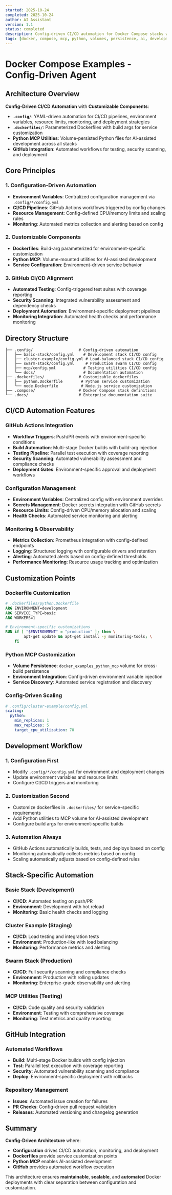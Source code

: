 ```yaml
---
started: 2025-10-24
completed: 2025-10-24
author: AI Assistant
version: 1.1
status: completed
description: Config-driven CI/CD automation for Docker Compose stacks with customizable dockerfiles and Python MCP utilities in persistent volumes
tags: [docker, compose, mcp, python, volumes, persistence, ai, development, config-driven, cicd, automation, github]
---
```


# Docker Compose Examples - Config-Driven Agent

## Architecture Overview

**Config-Driven CI/CD Automation** with **Customizable Components**:

- **`.config/`**: YAML-driven automation for CI/CD pipelines, environment variables, resource limits, monitoring, and deployment strategies
- **`.dockerfiles/`**: Parameterized Dockerfiles with build args for service customization
- **Python MCP Utilities**: Volume-persisted Python files for AI-assisted development across all stacks
- **GitHub Integration**: Automated workflows for testing, security scanning, and deployment

## Core Principles

### 1. Configuration-Driven Automation
- **Environment Variables**: Centralized configuration management via `.config/*/config.yml`
- **CI/CD Pipelines**: GitHub Actions workflows triggered by config changes
- **Resource Management**: Config-defined CPU/memory limits and scaling rules
- **Monitoring**: Automated metrics collection and alerting based on config

### 2. Customizable Components
- **Dockerfiles**: Build-arg parameterized for environment-specific customization
- **Python MCP**: Volume-mounted utilities for AI-assisted development
- **Service Configuration**: Environment-driven service behavior

### 3. GitHub CI/CD Alignment
- **Automated Testing**: Config-triggered test suites with coverage reporting
- **Security Scanning**: Integrated vulnerability assessment and dependency checks
- **Deployment Automation**: Environment-specific deployment pipelines
- **Monitoring Integration**: Automated health checks and performance monitoring

## Directory Structure

```
├── .config/                    # Config-driven automation
│   ├── basic-stack/config.yml    # Development stack CI/CD config
│   ├── cluster-example/config.yml # Load-balanced stack CI/CD config
│   ├── swarm-stack/config.yml     # Production swarm CI/CD config
│   ├── mcp/config.yml            # Testing utilities CI/CD config
│   └── docs/                     # Documentation automation
├── .dockerfiles/               # Customizable dockerfiles
│   ├── python.Dockerfile        # Python service customization
│   └── node.Dockerfile          # Node.js service customization
├── .compose/                   # Docker Compose stack definitions
└── .docs/                      # Enterprise documentation suite
```

## CI/CD Automation Features

### GitHub Actions Integration
- **Workflow Triggers**: Push/PR events with environment-specific conditions
- **Build Automation**: Multi-stage Docker builds with build-arg injection
- **Testing Pipeline**: Parallel test execution with coverage reporting
- **Security Scanning**: Automated vulnerability assessment and compliance checks
- **Deployment Gates**: Environment-specific approval and deployment workflows

### Configuration Management
- **Environment Variables**: Centralized config with environment overrides
- **Secrets Management**: Docker secrets integration with GitHub secrets
- **Resource Limits**: Config-driven CPU/memory allocation and scaling
- **Health Checks**: Automated service monitoring and alerting

### Monitoring & Observability
- **Metrics Collection**: Prometheus integration with config-defined endpoints
- **Logging**: Structured logging with configurable drivers and retention
- **Alerting**: Automated alerts based on config-defined thresholds
- **Performance Monitoring**: Resource usage tracking and optimization

## Customization Points

### Dockerfile Customization
```dockerfile
# .dockerfiles/python.Dockerfile
ARG ENVIRONMENT=development
ARG SERVICE_TYPE=basic
ARG WORKERS=1

# Environment-specific customizations
RUN if [ "$ENVIRONMENT" = "production" ]; then \
        apt-get update && apt-get install -y monitoring-tools; \
    fi
```

### Python MCP Customization
- **Volume Persistence**: `docker_examples_python_mcp` volume for cross-build persistence
- **Environment Integration**: Config-driven environment variable injection
- **Service Discovery**: Automated service registration and discovery

### Config-Driven Scaling
```yaml
# .config/cluster-example/config.yml
scaling:
  python:
    min_replicas: 1
    max_replicas: 5
    target_cpu_utilization: 70
```

## Development Workflow

### 1. Configuration First
- Modify `.config/*/config.yml` for environment and deployment changes
- Update environment variables and resource limits
- Configure CI/CD triggers and monitoring

### 2. Customization Second
- Customize dockerfiles in `.dockerfiles/` for service-specific requirements
- Add Python utilities to MCP volume for AI-assisted development
- Configure build args for environment-specific builds

### 3. Automation Always
- GitHub Actions automatically builds, tests, and deploys based on config
- Monitoring automatically collects metrics based on config
- Scaling automatically adjusts based on config-defined rules

## Stack-Specific Automation

### Basic Stack (Development)
- **CI/CD**: Automated testing on push/PR
- **Environment**: Development with hot reload
- **Monitoring**: Basic health checks and logging

### Cluster Example (Staging)
- **CI/CD**: Load testing and integration tests
- **Environment**: Production-like with load balancing
- **Monitoring**: Performance metrics and alerting

### Swarm Stack (Production)
- **CI/CD**: Full security scanning and compliance checks
- **Environment**: Production with rolling updates
- **Monitoring**: Enterprise-grade observability and alerting

### MCP Utilities (Testing)
- **CI/CD**: Code quality and security validation
- **Environment**: Testing with comprehensive coverage
- **Monitoring**: Test metrics and quality reporting

## GitHub Integration

### Automated Workflows
- **Build**: Multi-stage Docker builds with config injection
- **Test**: Parallel test execution with coverage reporting
- **Security**: Automated vulnerability scanning and compliance
- **Deploy**: Environment-specific deployment with rollbacks

### Repository Management
- **Issues**: Automated issue creation for failures
- **PR Checks**: Config-driven pull request validation
- **Releases**: Automated versioning and changelog generation

## Summary

**Config-Driven Architecture** where:
- **Configuration** drives CI/CD automation, monitoring, and deployment
- **Dockerfiles** provide service customization points
- **Python MCP** enables AI-assisted development
- **GitHub** provides automated workflow execution

This architecture ensures **maintainable**, **scalable**, and **automated** Docker deployments with clear separation between configuration and customization.
